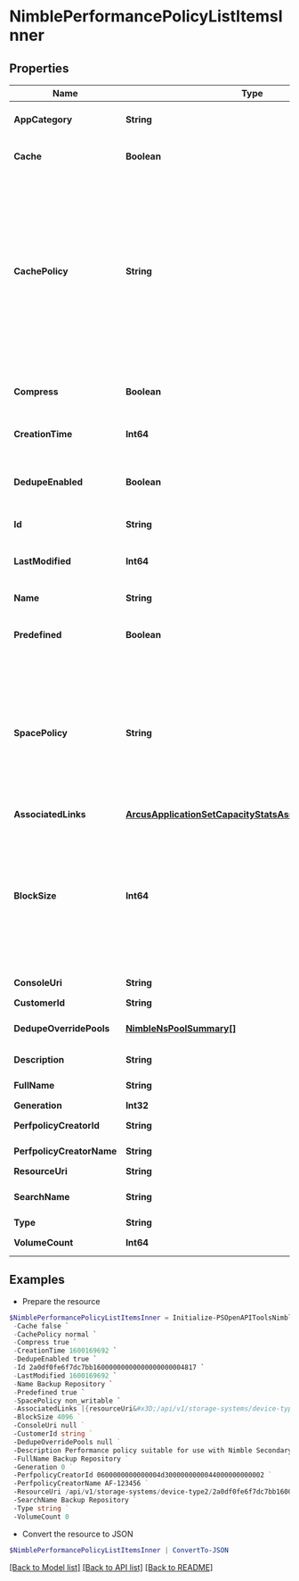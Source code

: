 # NimblePerformancePolicyListItemsInner
## Properties

Name | Type | Description | Notes
------------ | ------------- | ------------- | -------------
**AppCategory** | **String** | Specifies the application category of the associated volume. &#x60;Filter, Sort&#x60; | [optional] 
**Cache** | **Boolean** | Flag denoting if data in the associated volume should be cached. &#x60;Filter, Sort&#x60; | [optional] 
**CachePolicy** | **String** | Specifies how data of associated volume should be cached. Supports two policies, &#39;normal&#39; and &#39;aggressive&#39;. &#39;normal&#39; policy caches data but skips in certain conditions such as sequential I/O. &#39;aggressive&#39; policy will accelerate caching of all data belonging to this volume, regardless of sequentiality. Possible values:&#39;normal&#39;, &#39;no_write&#39;, &#39;aggressive_read_no_write&#39;, &#39;disabled&#39;, &#39;aggressive&#39;. &#x60;Filter, Sort&#x60; | [optional] 
**Compress** | **Boolean** | Flag denoting if data in the associated volume should be compressed. &#x60;Filter, Sort&#x60; | [optional] 
**CreationTime** | **Int64** | Time when the performance policy was created. &#x60;Filter, Sort&#x60; | [optional] 
**DedupeEnabled** | **Boolean** | Specifies if dedupe is enabled for volumes created with this performance policy. &#x60;Filter, Sort&#x60; | [optional] 
**Id** | **String** | Unique Identifier for the Performance Policy. &#x60;Filter&#x60; | [optional] 
**LastModified** | **Int64** | Time when the performance policy&#39;s configurations were last modified. &#x60;Filter, Sort&#x60; | [optional] 
**Name** | **String** | Name of the Performance Policy. &#x60;Filter, Sort&#x60; | [optional] 
**Predefined** | **Boolean** | Specifies if this performance policy is predefined (read-only). &#x60;Filter, Sort&#x60; | [optional] 
**SpacePolicy** | **String** | Specifies the state of the volume upon space constraint violation such as volume limit violation or volumes above their volume reserve, if the pool free space is exhausted. Supports two policies, &#39;offline&#39; and &#39;non_writable&#39;. Possible values:&#39;offline&#39;, &#39;login_only&#39;, &#39;non_writable&#39;, &#39;read_only&#39;, &#39;invalid&#39;. &#x60;Filter, Sort&#x60; | [optional] 
**AssociatedLinks** | [**ArcusApplicationSetCapacityStatsAssociatedLinksInner[]**](ArcusApplicationSetCapacityStatsAssociatedLinksInner.md) | Associated Links Details | [optional] 
**BlockSize** | **Int64** | Block Size in bytes to be used by the volumes created with this specific performance policy. Supported block sizes are 4096 bytes (4 KB), 8192 bytes (8 KB), 16384 bytes(16 KB), and 32768 bytes (32 KB). Block size of a performance policy cannot be changed once the performance policy is created. | [optional] 
**ConsoleUri** | **String** | consoleUri for detailed storage object | [optional] 
**CustomerId** | **String** | customerId | [optional] 
**DedupeOverridePools** | [**NimbleNsPoolSummary[]**](NimbleNsPoolSummary.md) | List of pools that override performance policy&#39;s dedupe setting. | [optional] 
**Description** | **String** | Description of a performance policy. | [optional] 
**FullName** | **String** | Fully qualified name of the Performance Policy. | [optional] 
**Generation** | **Int32** | generation | [optional] 
**PerfpolicyCreatorId** | **String** | Originator id for the performance policy. | [optional] 
**PerfpolicyCreatorName** | **String** | Originator name for the performance policy. | [optional] 
**ResourceUri** | **String** | Link to the object URI | [optional] 
**SearchName** | **String** | Name of the Performance Policy used for object search. | [optional] 
**Type** | **String** | type | [optional] 
**VolumeCount** | **Int64** | Number of volumes using this performance policy. | [optional] 

## Examples

- Prepare the resource
```powershell
$NimblePerformancePolicyListItemsInner = Initialize-PSOpenAPIToolsNimblePerformancePolicyListItemsInner  -AppCategory Backup `
 -Cache false `
 -CachePolicy normal `
 -Compress true `
 -CreationTime 1600169692 `
 -DedupeEnabled true `
 -Id 2a0df0fe6f7dc7bb16000000000000000000004817 `
 -LastModified 1600169692 `
 -Name Backup Repository `
 -Predefined true `
 -SpacePolicy non_writable `
 -AssociatedLinks [{resourceUri&#x3D;/api/v1/storage-systems/device-type2/2a0df0fe6f7dc7bb16000000000000000000004817, type&#x3D;storage-systems}] `
 -BlockSize 4096 `
 -ConsoleUri null `
 -CustomerId string `
 -DedupeOverridePools null `
 -Description Performance policy suitable for use with Nimble Secondary Flash Array `
 -FullName Backup Repository `
 -Generation 0 `
 -PerfpolicyCreatorId 0600000000000004d3000000000044000000000002 `
 -PerfpolicyCreatorName AF-123456 `
 -ResourceUri /api/v1/storage-systems/device-type2/2a0df0fe6f7dc7bb16000000000000000000004817 `
 -SearchName Backup Repository `
 -Type string `
 -VolumeCount 0
```

- Convert the resource to JSON
```powershell
$NimblePerformancePolicyListItemsInner | ConvertTo-JSON
```

[[Back to Model list]](../README.md#documentation-for-models) [[Back to API list]](../README.md#documentation-for-api-endpoints) [[Back to README]](../README.md)

